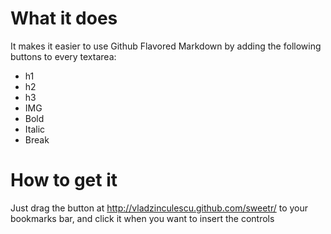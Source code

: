 # What it does
It makes it easier to use Github Flavored Markdown by adding the following buttons to every textarea:
* h1
* h2
* h3
* IMG
* Bold
* Italic
* Break

# How to get it
Just drag the button at http://vladzinculescu.github.com/sweetr/ to your bookmarks bar, and click it when you want to insert the controls